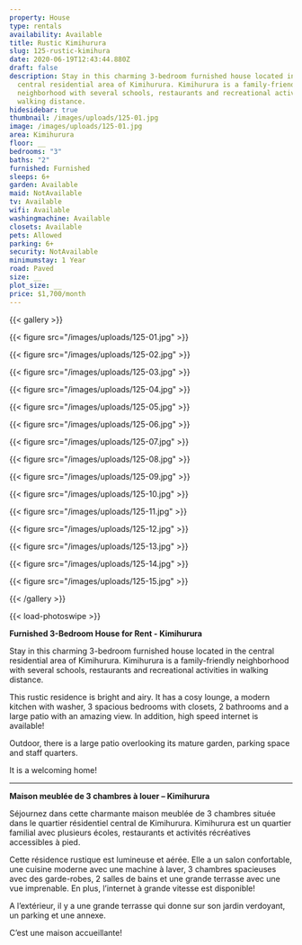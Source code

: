 ```yaml
---
property: House
type: rentals
availability: Available
title: Rustic Kimihurura
slug: 125-rustic-kimihura
date: 2020-06-19T12:43:44.880Z
draft: false
description: Stay in this charming 3-bedroom furnished house located in the
  central residential area of Kimihurura. Kimihurura is a family-friendly
  neighborhood with several schools, restaurants and recreational activities in
  walking distance.
hidesidebar: true
thumbnail: /images/uploads/125-01.jpg
image: /images/uploads/125-01.jpg
area: Kimihurura
floor: __
bedrooms: "3"
baths: "2"
furnished: Furnished
sleeps: 6+
garden: Available
maid: NotAvailable
tv: Available
wifi: Available
washingmachine: Available
closets: Available
pets: Allowed
parking: 6+
security: NotAvailable
minimumstay: 1 Year
road: Paved
size: __
plot_size: __
price: $1,700/month
---
```

{{< gallery >}}

{{< figure src="/images/uploads/125-01.jpg" >}}

{{< figure src="/images/uploads/125-02.jpg" >}}

{{< figure src="/images/uploads/125-03.jpg" >}}

{{< figure src="/images/uploads/125-04.jpg" >}}

{{< figure src="/images/uploads/125-05.jpg" >}}

{{< figure src="/images/uploads/125-06.jpg" >}}

{{< figure src="/images/uploads/125-07.jpg" >}}

{{< figure src="/images/uploads/125-08.jpg" >}}

{{< figure src="/images/uploads/125-09.jpg" >}}

{{< figure src="/images/uploads/125-10.jpg" >}}

{{< figure src="/images/uploads/125-11.jpg" >}}

{{< figure src="/images/uploads/125-12.jpg" >}}

{{< figure src="/images/uploads/125-13.jpg" >}}

{{< figure src="/images/uploads/125-14.jpg" >}}

{{< figure src="/images/uploads/125-15.jpg" >}}

{{< /gallery >}}

{{< load-photoswipe >}}

**Furnished 3-Bedroom House for Rent - Kimihurura**

Stay in this charming 3-bedroom furnished house located in the central residential area of Kimihurura. Kimihurura is a family-friendly neighborhood with several schools, restaurants and recreational activities in walking distance.

This rustic residence is bright and airy. It has a cosy lounge, a modern kitchen with washer, 3 spacious bedrooms with closets, 2 bathrooms and a large patio with an amazing view. In addition, high speed internet is available!

Outdoor, there is a large patio overlooking its mature garden, parking space and staff quarters.

It is a welcoming home!

- - -

**Maison meublée de 3 chambres à louer – Kimihurura**

Séjournez dans cette charmante maison meublée de 3 chambres située dans le quartier résidentiel central de Kimihurura. Kimihurura est un quartier familial avec plusieurs écoles, restaurants et activités récréatives accessibles à pied.

Cette résidence rustique est lumineuse et aérée. Elle a un salon confortable, une cuisine moderne avec une machine à laver, 3 chambres spacieuses avec des garde-robes, 2 salles de bains et une grande terrasse avec une vue imprenable. En plus, l’internet à grande vitesse est disponible!

A l’extérieur, il y a une grande terrasse qui donne sur son jardin verdoyant, un parking et une annexe.

C’est une maison accueillante!